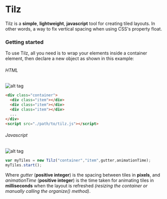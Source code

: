 # Tilz
Tilz is a **simple**, **lightweight**, **javascript** tool for creating tiled layouts. In other words, a way to fix vertical spacing when using CSS's property float.
### Getting started
To use Tilz, all you need is to wrap your elements inside a container element, then declare a new object as shown in this example:
###### HTML
![alt tag](https://cloud.githubusercontent.com/assets/15676122/10978603/bf8635f2-83ef-11e5-9849-67c48976e58a.png)
```html
<div class="container">
  <div class="item"></div>
  <div class="item"></div>
  <div class="item"></div>
  ...
</div>
<script src="./path/to/tilz.js"></script>
```
###### Javascript
![alt tag](https://cloud.githubusercontent.com/assets/15676122/10978604/bfafd894-83ef-11e5-8880-9b3de56be4aa.png)
```javascript
var myTiles = new Tilz("container","item",gutter,animationTime);
myTiles.start();
```
Where *gutter* (**positive integer**) is the spacing between tiles in **pixels**, and *animationTime* (**positive integer**) is the time taken for animating tiles in **milliseconds** when the layout is refreshed *(resizing the container or manually calling the organize() method)*.

